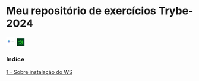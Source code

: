  <h1>Meu repositório de exercícios Trybe-2024</h1> 
 <img src="Importante/img/lg.webp" alt="logo" whidth="25px" height="25px">
<img src="Importante/img/ty.png" width=20 height=20> 

### Indice ###  

[1 - Sobre instalação do WS](https://github.com/Fas-DevNaWeb/Trybe-exercicios/blob/main/Importante/configuracao-WSL.js "1 - Sobre instalação do WSL")


 
